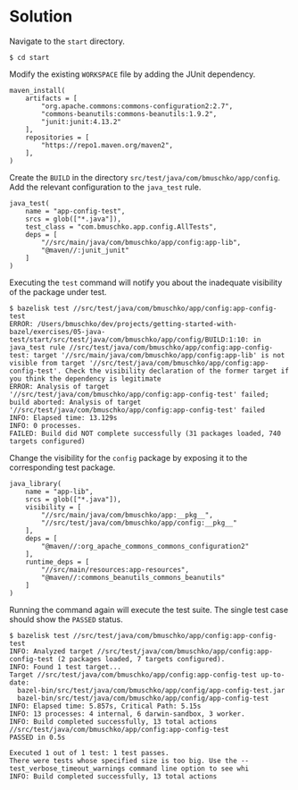 # Solution

Navigate to the `start` directory.

```
$ cd start
```

Modify the existing `WORKSPACE` file by adding the JUnit dependency.

```
maven_install(
    artifacts = [
        "org.apache.commons:commons-configuration2:2.7",
        "commons-beanutils:commons-beanutils:1.9.2",
        "junit:junit:4.13.2"
    ],
    repositories = [
        "https://repo1.maven.org/maven2",
    ],
)
```

Create the `BUILD` in the directory `src/test/java/com/bmuschko/app/config`. Add the relevant configuration to the `java_test` rule.

```
java_test(
    name = "app-config-test",
    srcs = glob(["*.java"]),
    test_class = "com.bmuschko.app.config.AllTests",
    deps = [
        "//src/main/java/com/bmuschko/app/config:app-lib",
        "@maven//:junit_junit"
    ]
)
```

Executing the `test` command will notify you about the inadequate visibility of the package under test.

```
$ bazelisk test //src/test/java/com/bmuschko/app/config:app-config-test
ERROR: /Users/bmuschko/dev/projects/getting-started-with-bazel/exercises/05-java-test/start/src/test/java/com/bmuschko/app/config/BUILD:1:10: in java_test rule //src/test/java/com/bmuschko/app/config:app-config-test: target '//src/main/java/com/bmuschko/app/config:app-lib' is not visible from target '//src/test/java/com/bmuschko/app/config:app-config-test'. Check the visibility declaration of the former target if you think the dependency is legitimate
ERROR: Analysis of target '//src/test/java/com/bmuschko/app/config:app-config-test' failed; build aborted: Analysis of target '//src/test/java/com/bmuschko/app/config:app-config-test' failed
INFO: Elapsed time: 13.129s
INFO: 0 processes.
FAILED: Build did NOT complete successfully (31 packages loaded, 740 targets configured)
````

Change the visibility for the `config` package by exposing it to the corresponding test package.

```
java_library(
    name = "app-lib",
    srcs = glob(["*.java"]),
    visibility = [
        "//src/main/java/com/bmuschko/app:__pkg__",
        "//src/test/java/com/bmuschko/app/config:__pkg__"
    ],
    deps = [
        "@maven//:org_apache_commons_commons_configuration2"
    ],
    runtime_deps = [
        "//src/main/resources:app-resources",
        "@maven//:commons_beanutils_commons_beanutils"
    ]
)
```
Running the command again will execute the test suite. The single test case should show the `PASSED` status.

```
$ bazelisk test //src/test/java/com/bmuschko/app/config:app-config-test
INFO: Analyzed target //src/test/java/com/bmuschko/app/config:app-config-test (2 packages loaded, 7 targets configured).
INFO: Found 1 test target...
Target //src/test/java/com/bmuschko/app/config:app-config-test up-to-date:
  bazel-bin/src/test/java/com/bmuschko/app/config/app-config-test.jar
  bazel-bin/src/test/java/com/bmuschko/app/config/app-config-test
INFO: Elapsed time: 5.857s, Critical Path: 5.15s
INFO: 13 processes: 4 internal, 6 darwin-sandbox, 3 worker.
INFO: Build completed successfully, 13 total actions
//src/test/java/com/bmuschko/app/config:app-config-test                  PASSED in 0.5s

Executed 1 out of 1 test: 1 test passes.
There were tests whose specified size is too big. Use the --test_verbose_timeout_warnings command line option to see whi
INFO: Build completed successfully, 13 total actions
```
